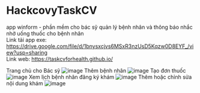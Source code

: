 # HackcovyTaskCV
app winform - phần mềm cho bác sỹ quản lý bệnh nhân và thông báo nhắc nhở uống thuốc cho bệnh nhân
<br>
Link tải app exe: https://drive.google.com/file/d/1bnysxcjvs6MSxR3nzUsD5Kqzw0D8EYF_/view?usp=sharing
<br>
Link web: https://taskcvforhealth.github.io/

Trang chủ cho Bác sỹ
![image](https://drive.google.com/uc?export=view&id=13rogC7H5kB1nWWi1NCWUFxTGR-Se0Hbk)
Thêm bệnh nhân
![image](https://drive.google.com/uc?export=view&id=1kAD3Z9rSwlgSm0rfHWcV1PJftNfvB0_Z)
Tạo đơn thuốc
![image](https://drive.google.com/uc?export=view&id=1zmW8j27oOeh6-N7kz7ykCyPkRquE3Fvo)
Xem lịch bệnh nhân đăng ký khám
![image](https://drive.google.com/uc?export=view&id=15UShIhGqOdJIxwZZCpkbmfI5vT2AWyWT)
Thêm hoặc chỉnh sửa nội dung khám
![image](https://drive.google.com/uc?export=view&id=1Qsr6YUOW70v7rfOmxwgRpuvfT33Mt-L1)
